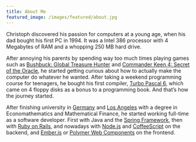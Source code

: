 ```yaml
---
title: About Me
featured_image: /images/featured/about.jpg
---
```


Christoph discovered his passion for computers at a young age, when his dad bought his first PC in 1994. It was a Intel 386 processor with 4 Megabytes of RAM and a whopping 250 MB hard drive.

After annoying his parents by spending way too much times playing games such as [Bushbuck: Global Treasure Hunter](http://www.myabandonware.com/game/bush-buck-global-treasure-hunter-13v) and [Commander Keen 4: Secret of the Oracle](http://www.myabandonware.com/game/commander-keen-4-secret-of-the-oracle-148), he started getting curious about how to actually make the computer do whatever he wanted. After taking a weekend programming course for teenagers, he bought his first compiler, [Turbo Pascal 6](http://en.wikipedia.org/wiki/Turbo_Pascal), which came on 4 floppy disks as a bonus to a programming book. And that’s how the journey started.

After finishing university in [Germany](http://www.uni-ulm.de/en) and [Los Angeles](http://www.usc.edu/) with a degree in Economathematics and Mathematical Finance, he started working full-time as a software developer. First with Java and the [Spring Framework](http://spring.io/), then with [Ruby on Rails](http://rubyonrails.org/), and nowadays with [Node.js](http://nodejs.org/) and [CoffeeScript](http://coffeescript.org/) on the backend, and [Ember.js](http://emberjs.com/) or [Polymer Web Components](http://www.polymer-project.org/) on the frontend.
